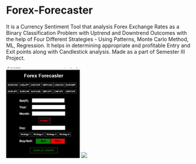 # Forex-Forecaster
It is a Currency Sentiment Tool that analysis Forex Exchange Rates as a Binary Classification Problem with Uptrend and Downtrend Outcomes with the help of Four Different Strategies - Using Patterns, Monte Carlo Method, ML, Regression. It helps in determining appropriate and profitable Entry and Exit points along with Candlestick analysis. Made as a part of Semester III Project.

<img src="images/GUI.png" width="200">
<img src="images/CandleStick Graph.png">
